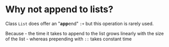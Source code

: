 # Why not append to lists?

Class `List` does offer an "**app**end"
`:+`
but this operation is rarely used.

Because
    - the time it takes to append to the list grows linearly
      with the size of the list
    - whereas prepending with `::` takes constant time
    
    